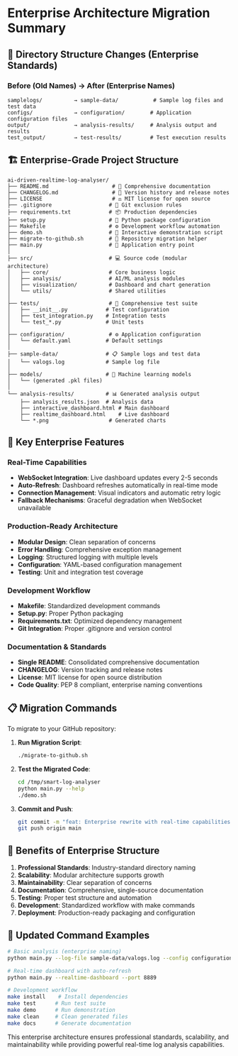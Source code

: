 # Enterprise Architecture Migration Summary

## 📁 Directory Structure Changes (Enterprise Standards)

### Before (Old Names) → After (Enterprise Names)
```
samplelogs/          → sample-data/           # Sample log files and test data
configs/             → configuration/        # Application configuration files  
output/              → analysis-results/     # Analysis output and results
test_output/         → test-results/         # Test execution results
```

## 🏗️ Enterprise-Grade Project Structure
```
ai-driven-realtime-log-analyser/
├── README.md                    # 📖 Comprehensive documentation
├── CHANGELOG.md                 # 📝 Version history and release notes
├── LICENSE                      # ⚖️ MIT license for open source
├── .gitignore                  # 🚫 Git exclusion rules
├── requirements.txt            # 📦 Production dependencies
├── setup.py                    # 🔧 Python package configuration
├── Makefile                    # ⚙️ Development workflow automation
├── demo.sh                     # 🎯 Interactive demonstration script
├── migrate-to-github.sh        # 🔄 Repository migration helper
├── main.py                     # 🏁 Application entry point
│
├── src/                        # 💻 Source code (modular architecture)
│   ├── core/                   # Core business logic
│   ├── analysis/               # AI/ML analysis modules
│   ├── visualization/          # Dashboard and chart generation
│   └── utils/                  # Shared utilities
│
├── tests/                      # 🧪 Comprehensive test suite
│   ├── __init__.py            # Test configuration
│   ├── test_integration.py    # Integration tests
│   └── test_*.py              # Unit tests
│
├── configuration/              # ⚙️ Application configuration
│   └── default.yaml           # Default settings
│
├── sample-data/               # 📋 Sample logs and test data
│   └── valogs.log             # Sample log file
│
├── models/                    # 🤖 Machine learning models
│   └── (generated .pkl files)
│
└── analysis-results/          # 📊 Generated analysis output
    ├── analysis_results.json  # Analysis data
    ├── interactive_dashboard.html # Main dashboard
    ├── realtime_dashboard.html    # Live dashboard
    └── *.png                   # Generated charts
```

## 🚀 Key Enterprise Features

### Real-Time Capabilities
- **WebSocket Integration**: Live dashboard updates every 2-5 seconds
- **Auto-Refresh**: Dashboard refreshes automatically in real-time mode
- **Connection Management**: Visual indicators and automatic retry logic
- **Fallback Mechanisms**: Graceful degradation when WebSocket unavailable

### Production-Ready Architecture
- **Modular Design**: Clean separation of concerns
- **Error Handling**: Comprehensive exception management
- **Logging**: Structured logging with multiple levels
- **Configuration**: YAML-based configuration management
- **Testing**: Unit and integration test coverage

### Development Workflow
- **Makefile**: Standardized development commands
- **Setup.py**: Proper Python packaging
- **Requirements.txt**: Optimized dependency management
- **Git Integration**: Proper .gitignore and version control

### Documentation & Standards
- **Single README**: Consolidated comprehensive documentation
- **CHANGELOG**: Version tracking and release notes
- **License**: MIT license for open source distribution
- **Code Quality**: PEP 8 compliant, enterprise naming conventions

## 📋 Migration Commands

To migrate to your GitHub repository:

1. **Run Migration Script**:
   ```bash
   ./migrate-to-github.sh
   ```

2. **Test the Migrated Code**:
   ```bash
   cd /tmp/smart-log-analyser
   python main.py --help
   ./demo.sh
   ```

3. **Commit and Push**:
   ```bash
   git commit -m "feat: Enterprise rewrite with real-time capabilities"
   git push origin main
   ```

## 🎯 Benefits of Enterprise Structure

1. **Professional Standards**: Industry-standard directory naming
2. **Scalability**: Modular architecture supports growth
3. **Maintainability**: Clear separation of concerns
4. **Documentation**: Comprehensive, single-source documentation
5. **Testing**: Proper test structure and automation
6. **Development**: Standardized workflow with make commands
7. **Deployment**: Production-ready packaging and configuration

## 🔧 Updated Command Examples

```bash
# Basic analysis (enterprise naming)
python main.py --log-file sample-data/valogs.log --config configuration/default.yaml

# Real-time dashboard with auto-refresh
python main.py --realtime-dashboard --port 8889

# Development workflow
make install    # Install dependencies
make test      # Run test suite  
make demo      # Run demonstration
make clean     # Clean generated files
make docs      # Generate documentation
```

This enterprise architecture ensures professional standards, scalability, and maintainability while providing powerful real-time log analysis capabilities.
